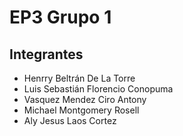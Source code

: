 # EP3 Grupo 1

## Integrantes
- Henrry Beltrán De La Torre
- Luis Sebastián Florencio Conopuma
- Vasquez Mendez Ciro Antony
- Michael Montgomery Rosell
- Aly Jesus Laos Cortez
